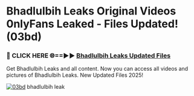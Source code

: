 # Bhadlulbih Leaks Original Videos 0nlyFans Leaked - Files Updated! (03bd)

<h3>🔴 CLICK HERE 🌐==►► <a href="https://tinyurl.com/3hn5wdd3" rel="nofollow">Bhadlulbih Leaks Updated Files</a></h3>

Get Bhadlulbih Leaks and all content. Now you can access all videos and pictures of Bhadlulbih Leaks. New Updated Files 2025!

[![03bd](https://i.imgur.com/4HnBqBT.gif)](https://tinyurl.com/3hn5wdd3)
bhadlulbih leak